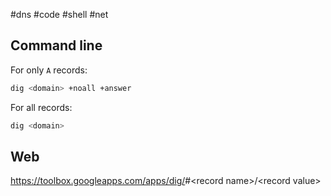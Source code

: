 #dns #code #shell #net

## Command line
For only `A` records:
```bash
dig <domain> +noall +answer
```
For all records:
```bash
dig <domain>
```
## Web
<https://toolbox.googleapps.com/apps/dig/>#\<record name>/\<record value>